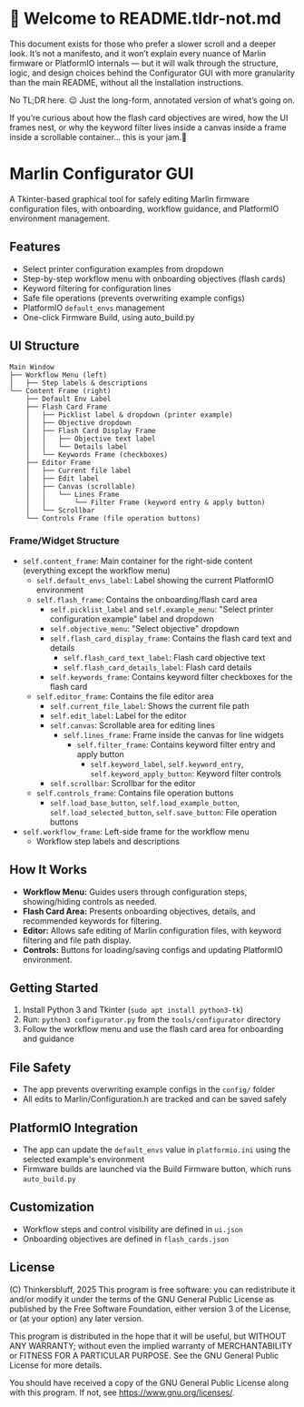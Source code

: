 # 🧠 Welcome to README.tldr-not.md
This document exists for those who prefer a slower scroll and a deeper look. It’s not a manifesto, and it won’t explain every nuance of Marlin firmware or PlatformIO internals — but it will walk through the structure, logic, and design choices behind the Configurator GUI with more granularity than the main README, without all the installation instructions.


No TL;DR here. :wink:
Just the long-form, annotated version of what’s going on.

If you’re curious about how the flash card objectives are wired, how the UI frames nest, or why the keyword filter lives inside a canvas inside a frame inside a scrollable container… this is your jam.🍓

# Marlin Configurator GUI

A Tkinter-based graphical tool for safely editing Marlin firmware configuration files, with onboarding, workflow guidance, and PlatformIO environment management.

## Features
- Select printer configuration examples from dropdown
- Step-by-step workflow menu with onboarding objectives (flash cards)
- Keyword filtering for configuration lines
- Safe file operations (prevents overwriting example configs)
- PlatformIO `default_envs` management
- One-click Firmware Build, using auto_build.py

## UI Structure
```
Main Window
├── Workflow Menu (left)
│   ├── Step labels & descriptions
└── Content Frame (right)
    ├── Default Env Label
    ├── Flash Card Frame
    │   ├── Picklist label & dropdown (printer example)
    │   ├── Objective dropdown
    │   ├── Flash Card Display Frame
    │   │   ├── Objective text label
    │   │   └── Details label
    │   └── Keywords Frame (checkboxes)
    ├── Editor Frame
    │   ├── Current file label
    │   ├── Edit label
    │   ├── Canvas (scrollable)
    │   │   └── Lines Frame
    │   │       └── Filter Frame (keyword entry & apply button)
    │   └── Scrollbar
    └── Controls Frame (file operation buttons)
```

### Frame/Widget Structure

- `self.content_frame`: Main container for the right-side content (everything except the workflow menu)
    - `self.default_envs_label`: Label showing the current PlatformIO environment
    - `self.flash_frame`: Contains the onboarding/flash card area
        - `self.picklist_label` and `self.example_menu`: "Select printer configuration example" label and dropdown
        - `self.objective_menu`: "Select objective" dropdown
        - `self.flash_card_display_frame`: Contains the flash card text and details
            - `self.flash_card_text_label`: Flash card objective text
            - `self.flash_card_details_label`: Flash card details
        - `self.keywords_frame`: Contains keyword filter checkboxes for the flash card
    - `self.editor_frame`: Contains the file editor area
        - `self.current_file_label`: Shows the current file path
        - `self.edit_label`: Label for the editor
        - `self.canvas`: Scrollable area for editing lines
            - `self.lines_frame`: Frame inside the canvas for line widgets
                - `self.filter_frame`: Contains keyword filter entry and apply button
                    - `self.keyword_label`, `self.keyword_entry`, `self.keyword_apply_button`: Keyword filter controls
        - `self.scrollbar`: Scrollbar for the editor
    - `self.controls_frame`: Contains file operation buttons
        - `self.load_base_button`, `self.load_example_button`, `self.load_selected_button`, `self.save_button`: File operation buttons
- `self.workflow_frame`: Left-side frame for the workflow menu
    - Workflow step labels and descriptions

## How It Works
- **Workflow Menu:** Guides users through configuration steps, showing/hiding controls as needed.
- **Flash Card Area:** Presents onboarding objectives, details, and recommended keywords for filtering.
- **Editor:** Allows safe editing of Marlin configuration files, with keyword filtering and file path display.
- **Controls:** Buttons for loading/saving configs and updating PlatformIO environment.

## Getting Started
1. Install Python 3 and Tkinter (`sudo apt install python3-tk`)
2. Run: `python3 configurator.py` from the `tools/configurator` directory
3. Follow the workflow menu and use the flash card area for onboarding and guidance

## File Safety
- The app prevents overwriting example configs in the `config/` folder
- All edits to Marlin/Configuration.h are tracked and can be saved safely

## PlatformIO Integration
- The app can update the `default_envs` value in `platformio.ini` using the selected example's environment
- Firmware builds are launched via the Build Firmware button, which runs `auto_build.py`

## Customization
- Workflow steps and control visibility are defined in `ui.json`
- Onboarding objectives are defined in `flash_cards.json`

## License
(C) Thinkersbluff, 2025
This program is free software: you can redistribute it and/or modify
it under the terms of the GNU General Public License as published by
the Free Software Foundation, either version 3 of the License, or
(at your option) any later version.

This program is distributed in the hope that it will be useful,
but WITHOUT ANY WARRANTY; without even the implied warranty of
MERCHANTABILITY or FITNESS FOR A PARTICULAR PURPOSE.  See the
GNU General Public License for more details.

You should have received a copy of the GNU General Public License
along with this program.  If not, see <https://www.gnu.org/licenses/>.

